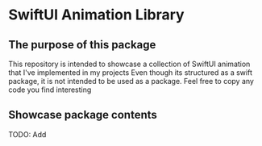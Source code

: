 #  SwiftUI Animation Library

## The purpose of this package

This repository is intended to showcase a collection of SwiftUI animation that I've implemented in my projects
Even though its structured as a swift package, it is not intended to be used as a package. Feel free to copy any code you find interesting

## Showcase package contents
 
TODO: Add
